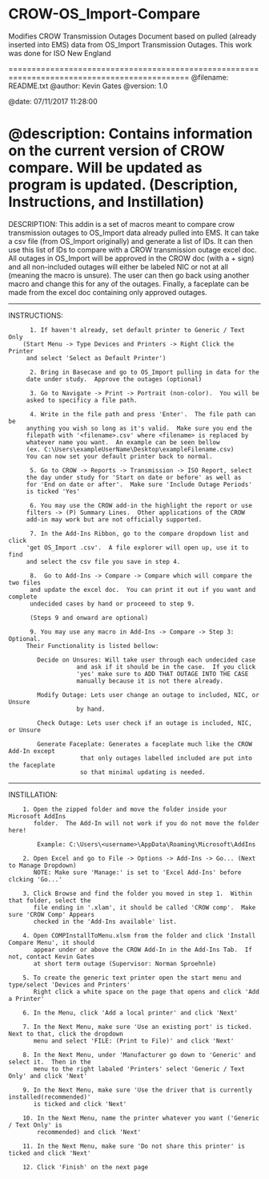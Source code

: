 # CROW-OS_Import-Compare
Modifies CROW Transmission Outages Document based on pulled (already inserted into EMS) data from OS_Import Transmission Outages.  This work was done for ISO New England


=============================================================================================
@filename: README.txt
@author: Kevin Gates
@version: 1.0

@date: 07/11/2017 11:28:00

@description: Contains information on the current version of CROW compare.
	      Will be updated as program is updated. (Description, Instructions, and Instillation)
=============================================================================================

DESCRIPTION: This addin is a set of macros meant to compare crow transmission outages
	     to OS_Import data already pulled into EMS.  It can take a csv file (from
	     OS_Import originally) and generate a list of IDs.  It can then use this
	     list of IDs to compare with a CROW transmission outage excel doc.  All outages
	     in OS_Import will be approved in the CROW doc (with a + sign) and all 
	     non-included outages will either be labeled NIC or not at all (meaning the 
	     macro is unsure). The user can then go back using another macro and 
	     change this for any of the outages.  Finally, a faceplate can be made from 
	     the excel doc containing only approved outages.

---------------------------------------------------------------------------------------------

INSTRUCTIONS: 
	      
	      1. If haven't already, set default printer to Generic / Text Only
		(Start Menu -> Type Devices and Printers -> Right Click the Printer
		 and select 'Select as Default Printer')

	      2. Bring in Basecase and go to OS_Import pulling in data for the
		 date under study.  Approve the outages (optional)

	      3. Go to Navigate -> Print -> Portrait (non-color).  You will be
		 asked to specificy a file path.

	      4. Write in the file path and press 'Enter'.  The file path can be 
		 anything you wish so long as it's valid.  Make sure you end the
		 filepath with '<filename>.csv' where <filename> is replaced by
		 whatever name you want.  An example can be seen bellow
		 (ex. C:\Users\exampleUserName\Desktop\exampleFilename.csv)
		 You can now set your default printer back to normal.
	
	      5. Go to CROW -> Reports -> Transmission -> ISO Report, select
		 the day under study for 'Start on date or before' as well as
		 for 'End on date or after'.  Make sure 'Include Outage Periods'
		 is ticked 'Yes'
	
	      6. You may use the CROW add-in the highlight the report or use
		 filters -> (P) Summary Lines.  Other applications of the CROW
		 add-in may work but are not officially supported.

	      7. In the Add-Ins Ribbon, go to the compare dropdown list and click
		 'get OS_Import .csv'.  A file explorer will open up, use it to find
		 and select the csv file you save in step 4.

	      8.  Go to Add-Ins -> Compare -> Compare which will compare the two files
		  and update the excel doc.  You can print it out if you want and complete
		  undecided cases by hand or proceeed to step 9.

	      (Steps 9 and onward are optional)

	      9. You may use any macro in Add-Ins -> Compare -> Step 3: Optional.
		 Their Functionality is listed bellow:

			Decide on Unsures: Will take user through each undecided case
					   and ask if it should be in the case.  If you click
					   'yes' make sure to ADD THAT OUTAGE INTO THE CASE 
					   manually because it is not there already.

			Modify Outage: Lets user change an outage to included, NIC, or Unsure
				       by hand.

			Check Outage: Lets user check if an outage is included, NIC, or Unsure

			Generate Faceplate: Generates a faceplate much like the CROW Add-In except
					    that only outages labelled included are put into the faceplate
					    so that minimal updating is needed.	
    
---------------------------------------------------------------------------------------------

INSTILLATION:
		
		1. Open the zipped folder and move the folder inside your Microsoft AddIns
		   folder.  The Add-In will not work if you do not move the folder here!

			Example: C:\Users\<username>\AppData\Roaming\Microsoft\AddIns

		2. Open Excel and go to File -> Options -> Add-Ins -> Go... (Next to Manage Dropdown)
		   NOTE: Make sure 'Manage:' is set to 'Excel Add-Ins' before clcking 'Go...'

		3. Click Browse and find the folder you moved in step 1.  Within that folder, select the
		   file ending in '.xlam', it should be called 'CROW comp'.  Make sure 'CROW Comp' Appears
		   checked in the 'Add-Ins available' list.

		4. Open COMPInstallToMenu.xlsm from the folder and click 'Install Compare Menu', it should
		   appear under or above the CROW Add-In in the Add-Ins Tab.  If not, contact Kevin Gates
		   at short term outage (Supervisor: Norman Sproehnle)

		5. To create the generic text printer open the start menu and type/select 'Devices and Printers'
		   Right click a white space on the page that opens and click 'Add a Printer'

		6. In the Menu, click 'Add a local printer' and click 'Next'

		7. In the Next Menu, make sure 'Use an existing port' is ticked.  Next to that, click the dropdown
		   menu and select 'FILE: (Print to File)' and click 'Next'

		8. In the Next Menu, under 'Manufacturer go down to 'Generic' and select it.  Then in the
		   menu to the right labaled 'Printers' select 'Generic / Text Only' and click 'Next'

		9. In the Next Menu, make sure 'Use the driver that is currently installed(recommended)'
		   is ticked and click 'Next'
	
		10. In the Next Menu, name the printer whatever you want ('Generic / Text Only' is 
		    recommended) and click 'Next'

		11. In the Next Menu, make sure 'Do not share this printer' is ticked and click 'Next'
		
		12. Click 'Finish' on the next page

